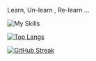 Learn, Un-learn , Re-learn ...


![My Skills](https://skillicons.dev/icons?i=html,css,js,typescript,nodejs,express,npm,php,postgres,mongodb,mysql,react,redux,nextjs,rust,ubuntu,docker,kubernetes,grafana,prometheus,ansible,jenkins,redis,gitlab,nginx,vercel,jest,graphql,deno,nestjs)

[![Top Langs](https://github-readme-stats.vercel.app/api/top-langs/?username=pratikpz&layout=pie)](https://github.com/anuraghazra/github-readme-stats)








[![GitHub Streak](https://streak-stats.demolab.com/?user=pratikpz&theme=dark)](https://git.io/streak-stats)


